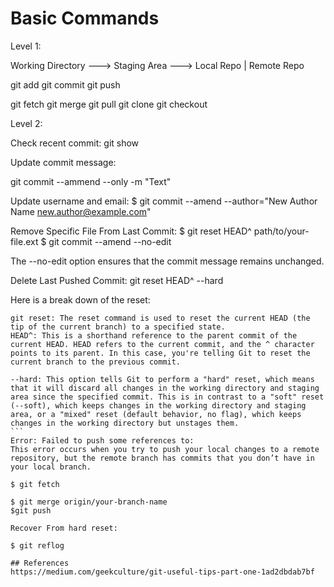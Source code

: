 # Basic Commands

Level 1:

Working Directory ---> Staging Area ---> Local Repo  |  Remote Repo

git add
git commit
git push

git fetch
git merge
git pull
git clone
git checkout


Level 2:

Check recent commit:
git show

Update commit message:

git commit --ammend --only -m "Text"

Update username and email:
$ git commit --amend --author="New Author Name <new.author@example.com>"


Remove Specific File From Last Commit:
$ git reset HEAD^ path/to/your-file.ext
$ git commit --amend --no-edit

The --no-edit option ensures that the commit message remains unchanged.

Delete Last Pushed Commit:
git reset HEAD^ --hard 

Here is a break down of the reset:
````
git reset: The reset command is used to reset the current HEAD (the tip of the current branch) to a specified state.
HEAD^: This is a shorthand reference to the parent commit of the current HEAD. HEAD refers to the current commit, and the ^ character points to its parent. In this case, you're telling Git to reset the current branch to the previous commit.

--hard: This option tells Git to perform a "hard" reset, which means that it will discard all changes in the working directory and staging area since the specified commit. This is in contrast to a "soft" reset (--soft), which keeps changes in the working directory and staging area, or a "mixed" reset (default behavior, no flag), which keeps changes in the working directory but unstages them.
```
Error: Failed to push some references to:
This error occurs when you try to push your local changes to a remote repository, but the remote branch has commits that you don’t have in your local branch.

$ git fetch

$ git merge origin/your-branch-name
$git push

Recover From hard reset:

$ git reflog

## References
https://medium.com/geekculture/git-useful-tips-part-one-1ad2dbdab7bf
